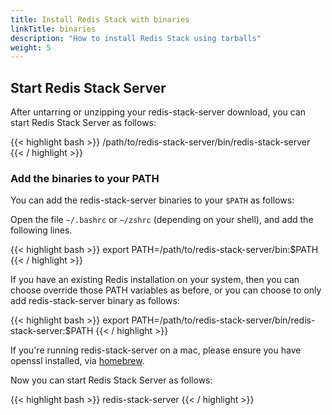 ```yaml
---
title: Install Redis Stack with binaries
linkTitle: binaries
description: "How to install Redis Stack using tarballs"
weight: 5
---
```


## Start Redis Stack Server

After untarring or unzipping your redis-stack-server download, you can start Redis Stack Server as follows:

{{< highlight bash >}}
/path/to/redis-stack-server/bin/redis-stack-server
{{< / highlight >}}

### Add the binaries to your PATH

You can add the redis-stack-server binaries to your `$PATH` as follows:

Open the file `~/.bashrc` or `~/zshrc` (depending on your shell), and add the following lines.

{{< highlight bash >}}
export PATH=/path/to/redis-stack-server/bin:$PATH
{{< / highlight >}}

If you have an existing Redis installation on your system, then you can choose override those PATH variables as before, or you can choose to only add redis-stack-server binary as follows:

{{< highlight bash >}}
export PATH=/path/to/redis-stack-server/bin/redis-stack-server:$PATH
{{< / highlight >}}

If you're running redis-stack-server on a mac, please ensure you have openssl installed, via [homebrew](https://brew.sh/).

Now you can start Redis Stack Server as follows:

{{< highlight bash >}}
redis-stack-server
{{< / highlight >}}
